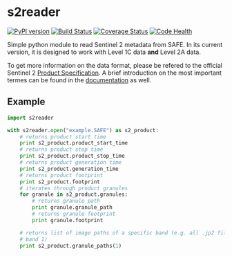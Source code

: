 # s2reader

[![PyPI version](https://badge.fury.io/py/s2reader3.svg)](https://badge.fury.io/py/s2reader3) [![Build Status](https://travis-ci.org/robert-werner/s2reader3.svg?branch=master)](https://travis-ci.org/robert-werner/s2reader3) [![Coverage Status](https://coveralls.io/repos/github/robert-werner/s2reader3/badge.svg?branch=master)](https://coveralls.io/github/robert-werner/s2reader3?branch=master) [![Code Health](https://landscape.io/github/ungarj/s2reader/master/landscape.svg?style=flat)](https://landscape.io/github/ungarj/s2reader/master)

Simple python module to read Sentinel 2 metadata from SAFE. In its current version, it is designed to work with Level 1C data **and** Level 2A data.

To get more information on the data format, please be refered to the official
Sentinel 2 [Product Specification](https://www.google.at/url?sa=t&rct=j&q=&esrc=s&source=web&cd=2&cad=rja&uact=8&sqi=2&ved=0CCQQFjABahUKEwjB_5i834rIAhWDwxQKHRtVDdI&url=https%3A%2F%2Fsentinel.esa.int%2Fdocuments%2F247904%2F349490%2FS2_MSI_Product_Specification.pdf&usg=AFQjCNEI-gxDbhIpFaDPXq1e1NEZNRHoSQ&sig2=aUy9lsNqJlgCF3PLrA1vbQ&bvm=bv.103073922,d.bGQ). A brief introduction on the most important termes can be found in the [documentation](doc/s2_product_spec.md) as well.

## Example

```python
import s2reader

with s2reader.open("example.SAFE") as s2_product:
    # returns product start time
    print s2_product.product_start_time
    # returns product stop time
    print s2_product.product_stop_time
    # returns product generation time
    print s2_product.generation_time
    # returns product footprint
    print s2_product.footprint
    # iterates through product granules
    for granule in s2_product.granules:
        # returns granule path
        print granule.granule_path
        # returns granule footprint
        print granule.footprint

    # returns list of image paths of a specific band (e.g. all .jp2 files for
    # band 1)
    print s2_product.granule_paths(1)
```
